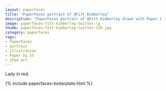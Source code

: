 ```yaml
---
layout: paperfaces
title: "PaperFaces portrait of @Fitt_Kimberley"
description: "PaperFaces portrait of @Fitt_Kimberley drawn with Paper by 53 on an iPad."
image: paperfaces-fitt-kimberley-twitter-lg
thumb: paperfaces-fitt-kimberley-twitter-150.jpg
category: paperfaces
tags: 
- PaperFaces
- portrait
- illustration
- Paper by 53
- iPad art
---
```


Lady in red.

{% include paperfaces-boilerplate.html %}